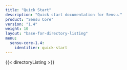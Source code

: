 ```yaml
---
title: "Quick Start"
description: "Quick start documentation for Sensu."
product: "Sensu Core"
version: "1.4"
weight: 10
layout: "base-for-directory-listing"
menu:
  sensu-core-1.4:
    identifier: quick-start
---
```


{{< directoryListing >}}
